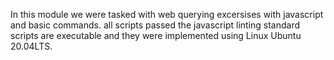 In this module we were tasked with web querying excersises
with javascript and basic commands.
all scripts passed the javascript linting standard
scripts are executable and they were implemented
using Linux Ubuntu 20.04LTS.
